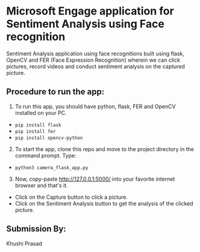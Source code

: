 # Microsoft Engage application for Sentiment Analysis using Face recognition
Sentiment Analysis application using face recognitions built using flask, OpenCV and FER (Face Expression Recognition) wherein we can click pictures, record videos and conduct sentiment analysis on the captured picture.

## Procedure to run the app:

1. To run this app, you should have python, flask, FER and OpenCV installed on your PC.
- `pip install flask`
- `pip install fer`
- `pip install opencv-python`

2. To start the app, clone this repo and move to the project directory in the command prompt. 
Type: 
- `python3 camera_flask_app.py`

3. Now, copy-paste http://127.0.0.1:5000/ into your favorite internet browser and that's it.

- Click on the Capture button to click a picture.
- Click on the Sentiment Analysis button to get the analysis of the clicked picture.

## Submission By:
Khushi Prasad
